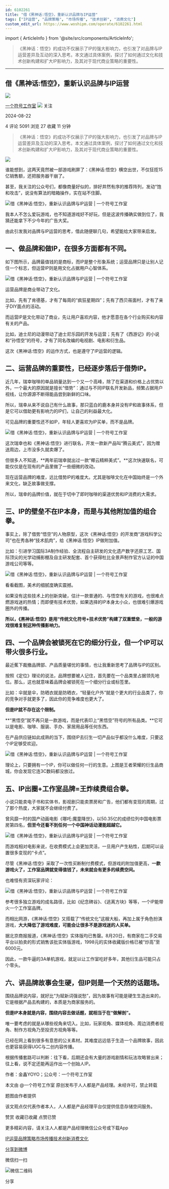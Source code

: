 ```yaml
---
id: 6102261
title: "借《黑神话:悟空》，重新认识品牌与IP运营"
tags: ["IP运营", "品牌策略", "市场传播", "技术创新", "消费文化"]
custom_edit_url: https://www.woshipm.com/operate/6102261.html
---
```

import { ArticleInfo } from '@site/src/components/ArticleInfo';

<ArticleInfo
    author="一个符号工作室"
    authorLink="https://www.woshipm.com/u/207986"
    published="2024-08-22"
    views={5091}
    comments={4}
    collects={27}
/>

> 《黑神话：悟空》的成功不仅展示了IP的强大影响力，也引发了对品牌与IP运营差异及互动的深入思考。本文通过具体案例，探讨了如何通过文化和技术创新构建和扩大IP影响力，及其对于现代商业策略的重要性。

---

## 借《黑神话:悟空》，重新认识品牌与IP运营

[![](https://static.woshipm.com/view/woshipm_api_def_20240408125123_5870.jpg?imageView2/1/w/72/h/72/q/100)](https://www.woshipm.com/u/207986)

[一个符号工作室](https://www.woshipm.com/u/207986) ![](https://static.woshipm.com/tag/1101_1@2x.png) 关注

2024-08-22

4 评论 5091 浏览 27 收藏 11 分钟

> 《黑神话：悟空》的成功不仅展示了IP的强大影响力，也引发了对品牌与IP运营差异及互动的深入思考。本文通过具体案例，探讨了如何通过文化和技术创新构建和扩大IP影响力，及其对于现代商业策略的重要性。

![](https://image.woshipm.com/2023/04/13/b1b8b7e4-d9ee-11ed-9d7a-00163e0b5ff3.jpg)

谁能想到，这两天竟然被一部游戏刷屏了：《黑神话:悟空》横空出世，不仅狂揽15亿销售额，还把服务器干崩了。

甚至，我关注的公众号们，都像商量好似的，排好井然有序的推荐阵列，发动“饱和攻击”，说没有算法的暗箱操作，实在站不住脚。

![借《黑神话:悟空》，重新认识品牌与IP运营 | 一个符号工作室](https://image.woshipm.com/wp-files/2024/08/TqyEzhiidF5Co8GKx3N3.png)

我本人不怎么爱玩游戏，也不知道游戏好不好玩，但是这波传播确实做到位了，我猜还能拿下不少今年的广告大奖。

由此引发我对品牌与IP运营的思考，借此随便聊几句，希望能给大家带来启发。

## 一、做品牌和做IP，在很多方面都有不同。

如下图所示，品牌最值钱的是商标，而IP是整个形象系统；运营品牌只是让别人记住一个标志，但运营IP则是用文化占据用户心智体系。

![借《黑神话:悟空》，重新认识品牌与IP运营 | 一个符号工作室](https://image.woshipm.com/wp-files/2024/08/s6ZQItPZe0xKqNUnrHk5.jpeg)

运营品牌是商业带动了文化。

比如，先有了肯德基，才有了每周的“疯狂星期四”；先有了西贝莜面村，才有了亲子DIY面点的活动。

而运营IP是文化带动了商业，先让用户喜欢内容，他才愿意在各个行业购买和内容有关的产品。

比如，迪士尼的动漫带动了迪士尼乐园的开发与运营；先有了《西游记》的小说和“孙悟空”的符号，才有了同名改编的电视剧、电影和衍生品。

这次《黑神话:悟空》的运作方式，也是遵守了IP运营的逻辑。

## 二、运营品牌的重要性，已经逐步落后于借势IP。

近几年，瑞幸咖啡的单品销量达到一个又一个高峰，除了在渠道和价格上占优势以外，一个最大的原因就是擅长“借势”：通过与不同IP联名开发新品，频繁占据用户视线，让你源源不断得能品尝到新鲜的口味。

所以，瑞幸从来不说自己有什么故事，那只蓝白的鹿本身并没有IP和故事体系，但是它可以借助更有影响力的IP们，让自己的利益最大化。

可见品牌的重要性还不如IP，年轻人更喜欢为IP买单，而不是品牌。

![借《黑神话:悟空》，重新认识品牌与IP运营 | 一个符号工作室](https://image.woshipm.com/wp-files/2024/08/Kq9IdiHnWiQoGJjDqAIQ.png)

这次瑞幸也和《黑神话:悟空》进行联名，开发一款新产品叫“腾云美式”，因为赠送周边，上市没多久就卖爆了。

但很多人不知道，**两年前瑞幸就出过一款“椰云精粹美式”。**这次快速联名，可能仅仅是在现有的产品里做了一些细微的改动。

现在运营品牌的难度，远比借势IP的难度大。尤其是咖啡文化在中国始终是一个外来文化，缺乏故事做支撑。

所以，瑞幸的品牌价值，就在于切中了即时咖啡的渠道优势和IP消费的大需求。

## 三、IP的壁垒不在IP本身，而是与其他附加值的组合拳。

事实上，除了借势“悟空”的人物原型，这次《黑神话:悟空》的开发商“游戏科学公司”也在秀各种“技术肌肉”，给《黑神话:悟空》IP做附加值。

比如：引进学习国际3A制作经验、全流程自主研发的文化遗产数字还原工艺、国际顶尖的光学动捕影棚及自主研发配套、首个获得杜比全景声制作官方认证的中国游戏公司等等。

![借《黑神话:悟空》，重新认识品牌与IP运营 | 一个符号工作室](https://image.woshipm.com/wp-files/2024/08/549IMkOJsWK5iWvEFvkp.png)

看看截图，美术的细腻度确实震撼。

如果没有这些技术上的创新突破，估计一款普通的、与悟空有关的游戏，也很难点燃游戏迷的热情；而即便有技术优势，如果选择的IP本身太小众，也很难引爆游戏圈外的传播。

**所以，《黑神话:悟空》是用“传统文化符号+技术优势”构建了双重壁垒，一般的游戏很难复制这种传播影响力。**

## 四、一个品牌会被锁死在它的细分行业，但一个IP可以带火很多行业。

最近蕉下裁撤品牌部、产品质量堪忧的事情，也让我重新思考了品牌与IP的区别。

按照《定位》理论的说法，品牌想要被人记住，首先要在一个品类里占据领先地位。那么，这也就意味着品牌会被锁死在一个细分行业或标签里。

比如：伞就是伞，防晒衣就是防晒衣，“轻量化户外”就是个更大的行业品类了，你的竞争对手就更多了，因此你的竞争难度也更大了。

**但是IP就不存在这个限制。**

**“黑悟空”就不再只是一款游戏，而是代表印上“黑悟空”符号的所有品类。**它可以是电影、咖啡、服装、手办、家居用品等任何东西。

在产品供应链如此成熟的当下，围绕IP去衍生一切产品似乎都没什么难度，只要这个IP足够受欢迎。

![借《黑神话:悟空》，重新认识品牌与IP运营 | 一个符号工作室](https://image.woshipm.com/wp-files/2024/08/ZGZtE2fX2a4aKJlnegWj.png)

理论上，只要拥有一个IP，你可以做任何一行的生意。上图是王者荣耀的衍生品商城，你会发现它连3C数码都没放过。

## 五、IP出圈+工作室品牌=王炸续费组合拳。

小说只能卖电子书和实体书，影视剧只能卖票房和广告，他们都有变现的周期，过了那个热度，大家就不会继续付费了。

曾风靡一时的国产动画电影《哪吒:魔童降世》，以50.35亿的成绩位列中国电影票房第四名，**但至今还看不到任何一个中国神话动漫能超越它。**

![借《黑神话:悟空》，重新认识品牌与IP运营 | 一个符号工作室](https://image.woshipm.com/wp-files/2024/08/vyYIFFBq0BBzUXzarxzV.png)

而游戏相对电影来说，在收费模式上会更加灵活，一旦用户产生粘性，后期可以设置很多变现的“卡点”。

尽管《黑神话:悟空》采取了一次性买断制付费模式，但游戏的附加值更高，**一款游戏火了，工作室品牌就变得值钱了，未来就会有更多的续费空间。**

也难怪有资深玩家评论：

![借《黑神话:悟空》，重新认识品牌与IP运营 | 一个符号工作室](https://image.woshipm.com/wp-files/2024/08/whCz22gHGrXn5iSactzp.png)

参考很多独立游戏的成名路径，比如《纪念碑谷》、《逃离方块》等等，一个IP能带火一个工作室品牌。

而相比网游，《黑神话:悟空》又搭载了“传统文化”这艘大船，再加上属于角色扮演游戏，**大大降低了游戏难度，可能会让很多不是游戏迷的人买单。**

据北京商报报道，《黑神话:悟空》实体版均已售罄。8月20日，有商家在二手交易平台以拍卖的形式销售该批实体版游戏，1998元的实体收藏版价格已被“炒高”至6000元。

因此，一款牛逼的3A单机游戏，就足以让工作室吃好多年，其他衍生品可能只占个零头。

## 六、讲品牌故事会生硬，但IP则是一个天然的话题场。

围绕品牌说内容，就好比“为赋新词强说愁”，因为故事有可能是硬生生造出来的，它是根据产品去构建的，本质是为商家服务的。

**但是IP本身就是内容，围绕内容去做话题，就相当于在“做解剖”。**

唯一要考虑的就是从哪些视角来切入。比如，玩家视角、媒体视角、周边消费者视角、制作方视角乃至投资方视角等等。

已经在网上看到很多有意思的公关素材。其难度远远低于生造一个品牌故事，因此也更容易获得UGC与二创内容传播。

根据传播套路可以判断：往下看，后期还会有大量的游戏剧情和玩法攻略冒出来；往上看，说不定还能再运作出一个创始人IP。

作者：金鑫YOYO；公众号：一个符号工作室

本文由 @一个符号工作室 原创发布于人人都是产品经理。未经许可，禁止转载

题图由作者提供

该文观点仅代表作者本人，人人都是产品经理平台仅提供信息存储空间服务。

赞赏 收藏已收藏 点赞已赞

更多精彩内容，请关注人人都是产品经理微信公众号或下载App

[IP运营](https://www.woshipm.com/tag/ip%e8%bf%90%e8%90%a5)[品牌策略](https://www.woshipm.com/tag/%e5%93%81%e7%89%8c%e7%ad%96%e7%95%a5)[市场传播](https://www.woshipm.com/tag/%e5%b8%82%e5%9c%ba%e4%bc%a0%e6%92%ad)[技术创新](https://www.woshipm.com/tag/%e6%8a%80%e6%9c%af%e5%88%9b%e6%96%b0)[消费文化](https://www.woshipm.com/tag/%e6%b6%88%e8%b4%b9%e6%96%87%e5%8c%96)

[分享到微博](https://service.weibo.com/share/share.php?appkey=2775287854&title=借《黑神话:悟空》，重新认识品牌与IP运营&url=https://www.woshipm.com/operate/6102261.html&pic=https://image.woshipm.com/2023/04/13/b1b8b7e4-d9ee-11ed-9d7a-00163e0b5ff3.jpg)

微信扫一扫

![微信二维码](https://api.pwmqr.com/qrcode/create/?url=https://www.woshipm.com/operate/6102261.html)

分享